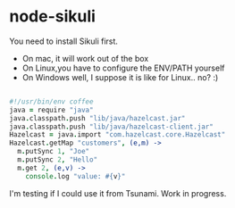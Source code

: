 node-sikuli
===========

You need to install Sikuli first.

 * On mac, it will work out of the box
 * On Linux,you have to configure the ENV/PATH yourself
 * On Windows well, I suppose it is like for Linux.. no? :)

```CoffeeScript

#!/usr/bin/env coffee
java = require "java"
java.classpath.push "lib/java/hazelcast.jar"
java.classpath.push "lib/java/hazelcast-client.jar"
Hazelcast = java.import "com.hazelcast.core.Hazelcast"
Hazelcast.getMap "customers", (e,m) ->
  m.putSync 1, "Joe"
  m.putSync 2, "Hello"
  m.get 2, (e,v) ->
    console.log "value: #{v}"
```

I'm testing if I could use it from Tsunami. Work in progress.
